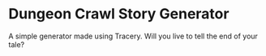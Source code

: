 # Dungeon Crawl Story Generator
A simple generator made using Tracery. Will you live to tell the end of your tale?
